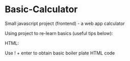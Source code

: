 # Basic-Calculator
 Small javascript project (frontend) - a web app calculator

Using project to re-learn basics (useful tips below):

HTML:

Use ! + enter to obtain basic boiler plate HTML code